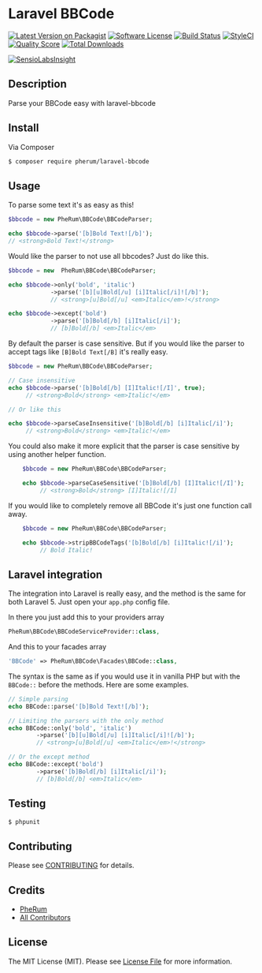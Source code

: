 # Laravel BBCode

[![Latest Version on Packagist][ico-version]][link-packagist]
[![Software License][ico-license]](LICENSE.md)
[![Build Status][ico-travis]][link-travis]
[![StyleCI][ico-styleci]][link-styleci]
[![Quality Score][ico-code-quality]][link-code-quality]
[![Total Downloads][ico-downloads]][link-downloads]

[![SensioLabsInsight](https://insight.sensiolabs.com/projects/57483039-40ad-4f75-9c86-33a0b4e38575/big.png)](https://insight.sensiolabs.com/projects/57483039-40ad-4f75-9c86-33a0b4e38575)



## Description

Parse your BBCode easy with laravel-bbcode

## Install

Via Composer

``` bash
$ composer require pherum/laravel-bbcode
```

## Usage
To parse some text it's as easy as this!
``` php
$bbcode = new PheRum\BBCode\BBCodeParser;

echo $bbcode->parse('[b]Bold Text![/b]');
// <strong>Bold Text!</strong>
```
Would like the parser to not use all bbcodes? Just do like this.
``` php
$bbcode = new  PheRum\BBCode\BBCodeParser;

echo $bbcode->only('bold', 'italic')
            ->parse('[b][u]Bold[/u] [i]Italic[/i]![/b]');
            // <strong>[u]Bold[/u] <em>Italic</em>!</strong>

echo $bbcode->except('bold')
            ->parse('[b]Bold[/b] [i]Italic[/i]');
            // [b]Bold[/b] <em>Italic</em>
```

By default the parser is case sensitive. But if you would like the parser to accept tags like `` [B]Bold Text[/B] `` it's really easy.
``` php
$bbcode = new PheRum\BBCode\BBCodeParser;

// Case insensitive
echo $bbcode->parse('[b]Bold[/b] [I]Italic![/I]', true);
     // <strong>Bold</strong> <em>Italic!</em>

// Or like this

echo $bbcode->parseCaseInsensitive('[b]Bold[/b] [i]Italic[/i]');
     // <strong>Bold</strong> <em>Italic!</em>
```
You could also make it more explicit that the parser is case sensitive by using another helper function.
``` php
    $bbcode = new PheRum\BBCode\BBCodeParser;

    echo $bbcode->parseCaseSensitive('[b]Bold[/b] [I]Italic![/I]');
         // <strong>Bold</strong> [I]Italic![/I]
```

If you would like to completely remove all BBCode it's just one function call away.
``` php
    $bbcode = new PheRum\BBCode\BBCodeParser;

    echo $bbcode->stripBBCodeTags('[b]Bold[/b] [i]Italic![/i]');
         // Bold Italic!
```

## Laravel integration
The integration into Laravel is really easy, and the method is the same for both Laravel 5.
Just open your ``app.php`` config file.

In there you just add this to your providers array
``` php
PheRum\BBCode\BBCodeServiceProvider::class,
```

And this to your facades array
``` php
'BBCode' => PheRum\BBCode\Facades\BBCode::class,
```

The syntax is the same as if you would use it in vanilla PHP but with the ``BBCode::`` before the methods.
Here are some examples.
``` php
// Simple parsing
echo BBCode::parse('[b]Bold Text![/b]');

// Limiting the parsers with the only method
echo BBCode::only('bold', 'italic')
        ->parse('[b][u]Bold[/u] [i]Italic[/i]![/b]');
        // <strong>[u]Bold[/u] <em>Italic</em>!</strong>

// Or the except method
echo BBCode::except('bold')
        ->parse('[b]Bold[/b] [i]Italic[/i]');
        // [b]Bold[/b] <em>Italic</em>
```

## Testing

``` bash
$ phpunit
```

## Contributing

Please see [CONTRIBUTING](CONTRIBUTING.md) for details.

## Credits

- [PheRum](https://github.com/pherum)
- [All Contributors](../../contributors)

## License

The MIT License (MIT). Please see [License File](LICENSE.md) for more information.

[ico-version]: https://img.shields.io/packagist/v/pherum/laravel-bbcode.svg?style=flat-square
[ico-license]: https://img.shields.io/badge/license-MIT-brightgreen.svg?style=flat-square
[ico-travis]: https://img.shields.io/travis/pherum/laravel-bbcode/master.svg?style=flat-square
[ico-styleci]: https://styleci.io/repos/65690597/shield
[ico-code-quality]: https://img.shields.io/scrutinizer/g/pherum/laravel-bbcode.svg?style=flat-square
[ico-downloads]: https://img.shields.io/packagist/dt/pherum/laravel-bbcode.svg?style=flat-square

[link-packagist]: https://packagist.org/packages/PheRum/laravel-bbcode
[link-travis]: https://travis-ci.org/PheRum/laravel-bbcode
[link-styleci]: https://styleci.io/repos/115532859
[link-code-quality]: https://scrutinizer-ci.com/g/PheRum/laravel-bbcode
[link-downloads]: https://packagist.org/packages/PheRum/laravel-bbcode
[link-author]: https://github.com/PheRum
[link-contributors]: ../../contributors
